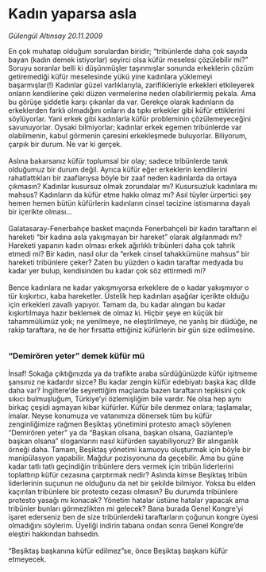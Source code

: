 # Kadın yaparsa asla

*Gülengül Altınsay 20.11.2009*

<div class="taraf_structure_2col_1zq">
<div class="margen_n">



 <p>En çok muhatap olduğum sorulardan biridir; “tribünlerde daha çok sayıda bayan (kadın demek istiyorlar) seyirci olsa küfür meselesi çözülebilir mi?” Soruyu soranlar belli ki düşünmüşler taşınmışlar sonunda erkeklerin çözüm getiremediği küfür meselesinde yükü yine kadınlara yüklemeyi başarmışlar(!) Kadınlar güzel varlıklarıyla, zariflikleriyle erkekleri etkileyerek onların kendilerine çeki düzen vermelerine neden olabilirlermiş pekala. Ama bu görüşe şiddetle karşı çıkanlar da var. Gerekçe olarak kadınların da erkeklerden farklı olmadığını onların da tıpkı erkekler gibi küfür ettiklerini söylüyorlar. Yani erkek gibi kadınlarla küfür probleminin çözülemeyeceğini savunuyorlar. Oysaki bilmiyorlar; kadınlar erkek egemen tribünlerde var olabilmenin, kabul görmenin çaresini erkekleşmede buluyorlar. Biliyorum, çarpık bir durum. Ne var ki gerçek. <br/><br/>Aslına bakarsanız küfür toplumsal bir olay; sadece tribünlerde tanık olduğumuz bir durum değil. Ayrıca küfür eğer erkeklerin kendilerini rahatlattıkları bir zaaflarıysa böyle bir zaaf neden kadınlarda da ortaya çıkmasın? Kadınlar kusursuz olmak zorundalar mı? Kusursuzluk kadınlara mı mahsus? Kadınların da küfür etme hakkı olmaz mı? Asıl tüyler ürpertici şey hemen hemen bütün küfürlerin kadınların cinsel tacizine istismarına dayalı bir içerikte olması... <br/><br/>Galatasaray-Fenerbahçe basket maçında Fenerbahçeli bir kadın taraftarın el hareketi “bir kadına asla yakışmayan bir hareket” olarak algılanmadı mı? Hareketi yapanın kadın olması erkek ağırlıklı tribünleri daha çok tahrik etmedi mi? Bir kadın, nasıl olur da “erkek cinsel tahakkümüne mahsus” bir hareketi tribünlere çeker? Zaten bu yüzden o kadın taraftar medyada bu kadar yer bulup, kendisinden bu kadar çok söz ettirmedi mi? <br/><br/>Bence kadınlara ne kadar yakışmıyorsa erkeklere de o kadar yakışmıyor o tür kışkırtıcı, kaba hareketler. Üstelik hep kadınları aşağılar içerikte olduğu için erkekleri zavallı yapıyor. Tamam da, bu kadar alıngan bu kadar kışkırtılmaya hazır beklemek de olmaz ki. Hiçbir şeye en küçük bir tahammülümüz yok; ne yenilmeye, ne eleştirilmeye, ne yanlış bir düdüğe, ne rakip taraftara, ne de her fırsatta ettiğiniz küfürlerin bir gün size edilmesine. <b><br/><br/><br/><font size="3">“Demirören yeter” demek küfür mü</font></b><br/><br/>İnsaf! Sokağa çıktığınızda ya da trafikte araba sürdüğünüzde küfür işitmeme şansınız ne kadardır sizce? Bu kadar zengin küfür edebiyatı başka kaç dilde daha var? İngiltere’de seyrettiğim maçlarda bazen taraftarın tepkisini çok sıkıcı bulmuşluğum, Türkiye’yi özlemişliğim bile vardır. Ne olsa hep aynı birkaç çeşidi aşmayan kibar küfürler. Küfür bile denmez onlara; taşlamalar, imalar. Neyse konumuza ve vatanımıza dönersek tüm bu küfür zenginliğimize rağmen Beşiktaş yönetimini protesto amaçlı söylenen “Demirören yeter” ya da “Başkan olsana, başkan olsana, Gaziantep’e başkan olsana” sloganlarını nasıl küfürden sayabiliyoruz? Bir alınganlık örneği daha. Tamam, Beşiktaş yönetimi kamuoyu oluşturmak için böyle bir manipülasyon yapabilir. Mağdur pozisyonuna da geçebilir. Ama bu güne kadar tatlı tatlı geçindiğin tribünlere ders vermek için tribün liderlerini toplattırıp küfür cezasına çarptırmak nedir? Aslında kimse Beşiktaş tribün liderlerinin suçunun ne olduğunu da net bir şekilde bilmiyor. Yoksa bu elden kaçırılan tribünlere bir protesto cezası olmasın? Bu durumda tribünlere protesto yasağı mı konacak? Yönetim hatalar üstüne hatalar yapacak ama tribünler bunları görmezlikten mi gelecek? Bana burada Genel Kongre’yi işaret ederseniz ben de size tribünlerdeki taraftarların çoğunun kongre üyesi olmadığını söylerim. Üyeliği indirin tabana ondan sonra Genel Kongre’de eleştiri hakkından bahsedin. <br/><br/>“Beşiktaş başkanına küfür edilmez”se, önce Beşiktaş başkanı küfür etmeyecek.</p>
<br/>
<br/>
<br/>



<br/>


<div id="taraf_not">
</div>

</div>


</div>
